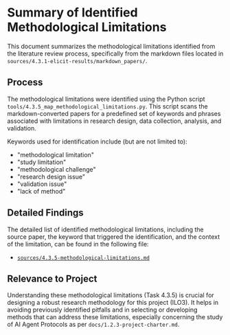 # Summary of Identified Methodological Limitations

This document summarizes the methodological limitations identified from the literature review process, specifically from the markdown files located in `sources/4.3.1-elicit-results/markdown_papers/`.

## Process

The methodological limitations were identified using the Python script `tools/4.3.5_map_methodological_limitations.py`. This script scans the markdown-converted papers for a predefined set of keywords and phrases associated with limitations in research design, data collection, analysis, and validation.

Keywords used for identification include (but are not limited to):
- "methodological limitation"
- "study limitation"
- "methodological challenge"
- "research design issue"
- "validation issue"
- "lack of method"

## Detailed Findings

The detailed list of identified methodological limitations, including the source paper, the keyword that triggered the identification, and the context of the limitation, can be found in the following file:

- [`sources/4.3.5-methodological-limitations.md`](../../sources/4.3.5-methodological-limitations.md)

## Relevance to Project

Understanding these methodological limitations (Task 4.3.5) is crucial for designing a robust research methodology for this project (ILO3). It helps in avoiding previously identified pitfalls and in selecting or developing methods that can address these limitations, especially concerning the study of AI Agent Protocols as per `docs/1.2.3-project-charter.md`. 